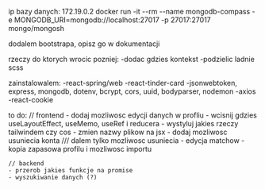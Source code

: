 ip bazy danych: 172.19.0.2
docker run -it --rm --name mongodb-compass -e MONGODB_URI=mongodb://localhost:27017 -p 27017:27017 mongo/mongosh

dodalem bootstrapa, opisz go w dokumentacji

rzeczy do ktorych wrocic pozniej:
-dodac gdzies kontekst
-podzielic ladnie scss

zainstalowalem:
-react-spring/web
-react-tinder-card
-jsonwebtoken, express, mongodb, dotenv, bcrypt, cors, uuid, bodyparser, nodemon
-axios
-react-cookie

to do:
    // frontend
    <!-- - napraw to ze te karty z tindera uciekaja i rozszerzaja strone-->
    <!-- - napraw to ze trzeba odswiezyc strone zeby zobaczyc matches -->
    <!-- - napraw matches: dwie osoby musza siebie nawzajem dodac zeby bylo match -->
    - dodaj mozliwosc edycji danych w profliu
    - wcisnij gdzies useLayoutEffect, useMemo, useRef i reducera
    - wystyluj jakies rzeczy tailwindem czy cos
    - zmien nazwy plikow na jsx
    - dodaj mozliwosc usuniecia konta
    <!-- - edycja historii czatow --> /// dalem tylko mozliwosc usuniecia
    - edycja matchow
    - kopia zapasowa profilu i mozliwosc importu

    // backend
    - przerob jakies funkcje na promise
    - wyszukiwanie danych (?)
